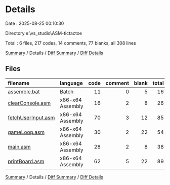 # Details

Date : 2025-08-25 00:10:30

Directory e:\\vs_studio\\ASM-tictactoe

Total : 6 files,  217 codes, 14 comments, 77 blanks, all 308 lines

[Summary](results.md) / Details / [Diff Summary](diff.md) / [Diff Details](diff-details.md)

## Files
| filename | language | code | comment | blank | total |
| :--- | :--- | ---: | ---: | ---: | ---: |
| [assemble.bat](/assemble.bat) | Batch | 11 | 0 | 5 | 16 |
| [clearConsole.asm](/clearConsole.asm) | x86-x64 Assembly | 16 | 2 | 8 | 26 |
| [fetchUserInput.asm](/fetchUserInput.asm) | x86-x64 Assembly | 70 | 3 | 12 | 85 |
| [gameLoop.asm](/gameLoop.asm) | x86-x64 Assembly | 30 | 2 | 22 | 54 |
| [main.asm](/main.asm) | x86-x64 Assembly | 28 | 2 | 8 | 38 |
| [printBoard.asm](/printBoard.asm) | x86-x64 Assembly | 62 | 5 | 22 | 89 |

[Summary](results.md) / Details / [Diff Summary](diff.md) / [Diff Details](diff-details.md)